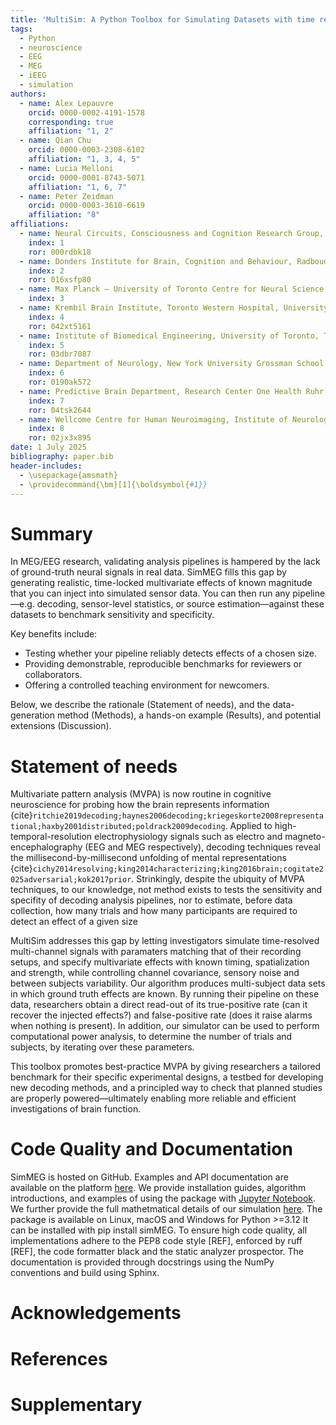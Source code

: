```yaml
---
title: 'MultiSim: A Python Toolbox for Simulating Datasets with time resolved multivariate effects'
tags:
  - Python
  - neuroscience
  - EEG
  - MEG
  - iEEG
  - simulation
authors:
  - name: Alex Lepauvre
    orcid: 0000-0002-4191-1578
    corresponding: true
    affiliation: "1, 2"
  - name: Qian Chu
    orcid: 0000-0003-2308-6102
    affiliation: "1, 3, 4, 5"
  - name: Lucia Melloni
    orcid: 0000-0001-8743-5071
    affiliation: "1, 6, 7"
  - name: Peter Zeidman
    orcid: 0000-0003-3610-6619
    affiliation: "8"
affiliations:
  - name: Neural Circuits, Consciousness and Cognition Research Group, Max Planck Institute for Empirical Aesthetics, Frankfurt am Main, Germany
    index: 1
    ror: 000rdbk18
  - name: Donders Institute for Brain, Cognition and Behaviour, Radboud University Nijmegen, Nijmegen, The Netherlands
    index: 2
    ror: 016xsfp80
  - name: Max Planck – University of Toronto Centre for Neural Science and Technology
    index: 3
  - name: Krembil Brain Institute, Toronto Western Hospital, University Health Network, Toronto, ON, Canada
    index: 4
    ror: 042xt5161
  - name: Institute of Biomedical Engineering, University of Toronto, Toronto, ON, Canada
    index: 5
    ror: 03dbr7087
  - name: Department of Neurology, New York University Grossman School of Medicine, New York, NY, USA
    index: 6
    ror: 0190ak572
  - name: Predictive Brain Department, Research Center One Health Ruhr, University Alliance Ruhr, Faculty of Psychology, Ruhr University Bochum, Bochum, Germany
    index: 7
    ror: 04tsk2644
  - name: Wellcome Centre for Human Neuroimaging, Institute of Neurology, University College London, London, UK
    index: 8
    ror: 02jx3x895
date: 1 July 2025
bibliography: paper.bib
header-includes:
  - \usepackage{amsmath}
  - \providecommand{\bm}[1]{\boldsymbol{#1}}
---
```


# Summary
In MEG/EEG research, validating analysis pipelines is hampered by the lack of ground-truth neural signals in real data. SimMEG fills this gap by generating realistic, time-locked multivariate effects of known magnitude that you can inject into simulated sensor data. You can then run any pipeline—e.g. decoding, sensor-level statistics, or source estimation—against these datasets to benchmark sensitivity and specificity.

Key benefits include:

- Testing whether your pipeline reliably detects effects of a chosen size.  
- Providing demonstrable, reproducible benchmarks for reviewers or collaborators.  
- Offering a controlled teaching environment for newcomers.  

Below, we describe the rationale (Statement of needs), and the data-generation method (Methods), a hands-on example (Results), and potential extensions (Discussion).  

# Statement of needs
Multivariate pattern analysis (MVPA) is now routine in cognitive neuroscience for probing how the brain represents information {cite}`ritchie2019decoding;haynes2006decoding;kriegeskorte2008representational;haxby2001distributed;poldrack2009decoding`. Applied to high-temporal-resolution electrophysiology signals such as electro and magneto-encephalography (EEG and MEG respectively), decoding techniques reveal the millisecond-by-millisecond unfolding of mental representations {cite}`cichy2014resolving;king2014characterizing;king2016brain;cogitate2025adversarial;kok2017prior`. Strinkingly, despite the ubiquity of MVPA techniques, to our knowledge, not method exists to tests the sensitivity and specifity of decoding analysis pipelines, nor to estimate, before data collection, how many trials and how many participants are required to detect an effect of a given size

MultiSim addresses this gap by letting investigators simulate time-resolved multi-channel signals with paramaters matching that of their recording setups, and specify multivariate effects with known timing, spatialization and strength, while controlling channel covariance, sensory noise and between subjects variability. Our algorithm produces multi-subject data sets in which ground truth effects are known. By running their pipeline on these data, researchers obtain a direct read-out of its true-positive rate (can it recover the injected effects?) and false-positive rate (does it raise alarms when nothing is present). In addition, our simulator can be used to perform computational power analysis, to determine the number of trials and subjects, by iterating over these parameters.

This toolbox promotes best-practice MVPA by giving researchers a tailored benchmark for their specific experimental designs, a testbed for developing new decoding methods, and a principled way to check that planned studies are properly powered—ultimately enabling more reliable and efficient investigations of brain function.

# Code Quality and Documentation
SimMEG is hosted on GitHub. Examples and API documentation are available on the platform [here](https://alexlepauvre.github.io/meeg_simulator/). We provide installation guides, algorithm introductions, and examples of using the package with [Jupyter Notebook](https://alexlepauvre.github.io/meeg_simulator/tutorial/index.html). We further provide the full mathetmatical details of our simulation [here](https://alexlepauvre.github.io/meeg_simulator/tutorial/06-mathematical_details.html). The package is available on Linux, macOS and Windows for Python >=3.12
It can be installed with pip install simMEG. To ensure high code quality, all implementations adhere to the PEP8 code style [REF], enforced by ruff [REF], the code formatter black and the static analyzer prospector. The documentation is provided through docstrings using the NumPy conventions and build using Sphinx. 

# Acknowledgements

# References


# Supplementary


